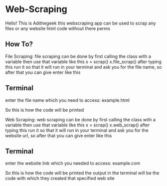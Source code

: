 # Web-Scraping

Hello! This is Adithegeek this webscraping app can be used to scrap any files or any website html code without there perms

How To?
-------

File Scraping:
              file scraping can be done by first calling the class with a variable then use that variable like this 
                                                                                                                     x = scrap()
                                                                                                                     x.file_scrap()
              after typing this run it so that it will run in your terminal and ask you for the file name, so after that you can give enter like this

Terminal
--------
enter the file name which you need to access: example.html
<html>
<title>Example File</title>
<body>
So this is how the code will be printed
</body>
</html>

                                                                                                           


Web Scraping:
             web scraping can be done by first calling the class with a variable then use that variable like this
                                                                                                                  x = scrap()
                                                                                                                  x.web_scrap()
             after typing this run it so that it will run in your terminal and ask you for the website url, so after that you can give enter like this
                                                                                                         
Terminal
--------
enter the website link which you needed to access: example.com
<html>
<title>Example Website</title>
<body>
So this is how the code will be printed
 </body>
 </html>
           the output in the terminal will be the code with which they created that specified web site
